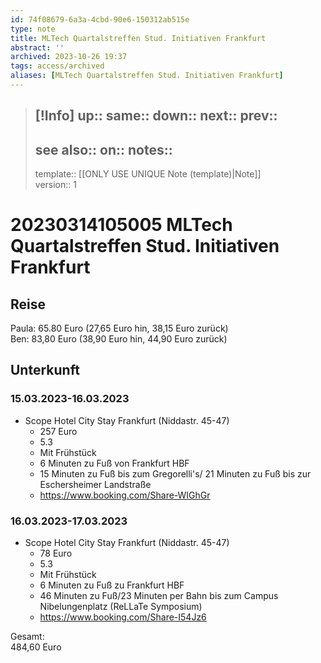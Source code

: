 ```yaml
---
id: 74f08679-6a3a-4cbd-90e6-150312ab515e
type: note
title: MLTech Quartalstreffen Stud. Initiativen Frankfurt
abstract: ''
archived: 2023-10-26 19:37
tags: access/archived
aliases: [MLTech Quartalstreffen Stud. Initiativen Frankfurt]
---
```

> [!Info]
> up::
> same::
> down::
> next::
> prev::
> ---
> see also::
> on::
> notes::
> ---
> template:: [[ONLY USE UNIQUE Note (template)|Note]]  
> version:: 1

# 20230314105005 MLTech Quartalstreffen Stud. Initiativen Frankfurt

## Reise

Paula: 65.80 Euro (27,65 Euro hin, 38,15 Euro zurück)  
Ben: 83,80 Euro (38,90 Euro hin, 44,90 Euro zurück)

## Unterkunft 

### 15.03.2023-16.03.2023

- Scope Hotel City Stay Frankfurt (Niddastr. 45-47)
	- 257 Euro
	- 5.3
	- Mit Frühstück
	- 6 Minuten zu Fuß von Frankfurt HBF
	- 15 Minuten zu Fuß bis zum Gregorelli's/ 21 Minuten zu Fuß bis zur Eschersheimer Landstraße
	- <https://www.booking.com/Share-WIGhGr>

### 16.03.2023-17.03.2023

- Scope Hotel City Stay Frankfurt (Niddastr. 45-47)
	- 78 Euro
	- 5.3
	- Mit Frühstück
	- 6 Minuten zu Fuß zu Frankfurt HBF
	- 46 Minuten zu Fuß/23 Minuten per Bahn bis zum Campus Nibelungenplatz (ReLLaTe Symposium)
	- <https://www.booking.com/Share-I54Jz6>

Gesamt:  
484,60 Euro
